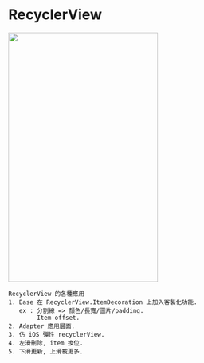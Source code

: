 # RecyclerView

<img src="https://github.com/VansonChung/RecyclerView/blob/master/recyclerView.gif" width = "300" height = "500"/>

    RecyclerView 的各種應用
    1. Base 在 RecyclerView.ItemDecoration 上加入客製化功能.
       ex : 分割線 => 顏色/長寬/圖片/padding.
            Item offset.
    2. Adapter 應用層面.
    3. 仿 iOS 彈性 recyclerView.
    4. 左滑刪除, item 換位.
    5. 下滑更新, 上滑載更多.
